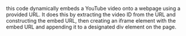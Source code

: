 this code dynamically embeds a YouTube video onto a webpage using a provided URL. 
It does this by extracting the video ID from the URL and constructing the embed URL, 
then creating an iframe element with the embed URL and appending it to a designated div element on the page.
